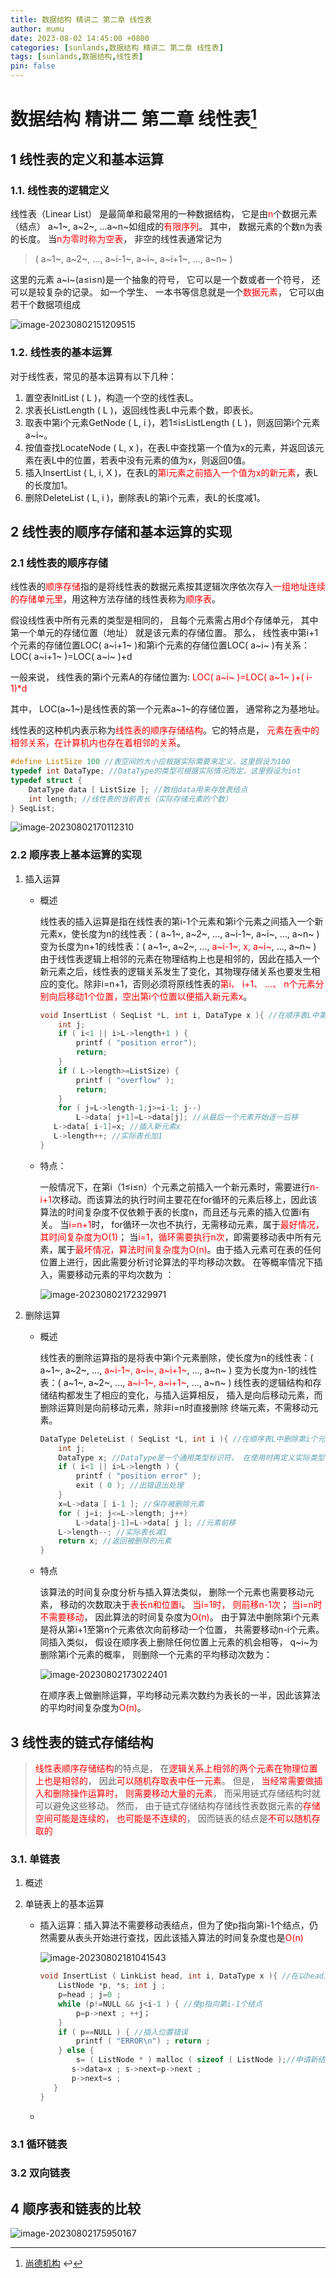 ```yaml
---
title: 数据结构 精讲二 第二章 线性表
author: mumu
date: 2023-08-02 14:45:00 +0800
categories: [sunlands,数据结构 精讲二 第二章 线性表]
tags: [sunlands,数据结构,线性表]
pin: false
---
```


# 数据结构 精讲二 第二章 线性表[^1]

## 1 线性表的定义和基本运算

### 1.1. 线性表的逻辑定义  

线性表（Linear List） 是最简单和最常用的一种数据结构， 它是由<font color='red' style='background-color:' size=''>n</font>个数据元素（结点） a~1~, a~2~, ...a~n~如组成的<font color='red' style='background-color:' size=''>有限序列</font>。 其中， 数据元素的个数n为表的长度。 当<font color='red' style='background-color:' size=''>n为零时称为空表</font>， 非空的线性表通常记为

> ( a~1~, a~2~, ..., a~i-1~, a~i~, a~i+1~, ..., a~n~ )

这里的元素 a~i~(a≤i≤n)是一个抽象的符号， 它可以是一个数或者一个符号， 还可以是较复杂的记录。 如一个学生、 一本书等信息就是一个<font color='red' style='background-color:' size=''>数据元素</font>， 它可以由若干个数据项组成  

![image-20230802151209515](https://raw.githubusercontent.com/sn-mumu/cloud-storage/main/PicGo/2023/04/202308021512570.png)

### 1.2. 线性表的基本运算  

对于线性表，常见的基本运算有以下几种：

1. 置空表InitList ( L )，构造一个空的线性表L。
2. 求表长ListLength ( L )，返回线性表L中元素个数，即表长。
3. 取表中第i个元素GetNode ( L, i )，若1≤i≤ListLength ( L )，则返回第i个元素a~i~。
4. 按值查找LocateNode ( L, x )，在表L中查找第一个值为x的元素，并返回该元素在表L中的位置，若表中没有元素的值为x，则返回0值。
5. 插入InsertList ( L, i, X )，在表L的<font color='red' style='background-color:' size=''>第i元素之前插入一个值为x的新元素</font>，表L的长度加1。
6. 删除DeleteList ( L, i )，删除表L的第i个元素，表L的长度减1。  

## 2 线性表的顺序存储和基本运算的实现

### 2.1 线性表的顺序存储

线性表的<font color='red' style='background-color:' size=''>顺序存储</font>指的是将线性表的数据元素按其逻辑次序依次存入<font color='red' style='background-color:' size=''>一组地址连续的存储单元里</font>，用这种方法存储的线性表称为<font color='red' style='background-color:' size=''>顺序表</font>。

假设线性表中所有元素的类型是相同的， 且每个元素需占用d个存储单元， 其中第一个单元的存储位置（地址） 就是该元素的存储位置。 那么， 线性表中第i+1个元素的存储位置LOC( a~i+1~ )和第i个元素的存储位置LOC( a~i~ )有关系：LOC( a~i+1~ )=LOC( a~i~ )+d

一般来说， 线性表的第i个元素A的存储位置为: <font color='red' style='background-color:' size=''>LOC( a~i~ )=LOC( a~1~ )+( i-1)*d</font>

其中， LOC(a~1~)是线性表的第一个元素a~1~的存储位置， 通常称之为基地址。

线性表的这种机内表示称为<font color='red' style='background-color:' size=''>线性表的顺序存储结构</font>。它的特点是， <font color='red' style='background-color:' size=''>元素在表中的相邻关系，在计算机内也存在着相邻的关系</font>。  

```c
#define ListSize 100 //表空间的大小应根据实际需要来定义，这里假设为100
typedef int DataType; //DataType的类型可根据实际情况而定，这里假设为int
typedef struct {
    DataType data [ ListSize ]; //数组data用来存放表结点
    int length; //线性表的当前表长（实际存储元素的个数）
} SeqList;
```

![image-20230802170112310](https://raw.githubusercontent.com/sn-mumu/cloud-storage/main/PicGo/2023/04/202308021701366.png)

### 2.2 顺序表上基本运算的实现

1. 插入运算

   + 概述

     线性表的插入运算是指在线性表的第i-1个元素和第i个元素之间插入一个新元素x，使长度为n的线性表：( a~1~, a~2~, ..., a~i-1~, a~i~, ..., a~n~ )
     变为长度为n+1的线性表：( a~1~, a~2~, ..., <font color='red' style='background-color:' size=''>a~i-1~, x, a~i~</font>, ..., a~n~ )
     由于线性表逻辑上相邻的元素在物理结构上也是相邻的，因此在插入一个新元素之后，线性表的逻辑关系发生了变化，其物理存储关系也要发生相应的变化。除非i=n+1，否则必须将原线性表的<font color='red' style='background-color:' size=''>第i、 i+1、 …、 n个元素分别向后移动1个位置，空出第i个位置以便插入新元素x</font>。  

     ```c
     void InsertList ( SeqList *L, int i, DataType x ){ //在顺序表L中第i个位置之前插入一个新元素x
         int j;
         if ( i<1 || i>L->length+1 ) {
             printf ( "position error");
             return;
         }
         if ( L->length>=ListSize) {
             printf ( "overflow" );
             return;
         }
         for ( j=L->length-1;j>=i-1; j--)
             L->data[ j+1]=L->data[j]; //从最后一个元素开始逐一后移
     	L->data[ i-1]=x; //插入新元素x
     	L->length++; //实际表长加1
     }
     ```

   + 特点：

     一般情况下，在第i（1≤i≤n）个元素之前插入一个新元素时，需要进行<font color='red' style='background-color:' size=''>n-i+1</font>次移动。而该算法的执行时间主要花在for循环的元素后移上，因此该算法的时间复杂度不仅依赖于表的长度n，而且还与元素的插入位置i有关。 当<font color='red' style='background-color:' size=''>i=n+1</font>时， for循环一次也不执行，无需移动元素，属于<font color='red' style='background-color:' size=''>最好情况，其时间复杂度为O(1)</font>； 当<font color='red' style='background-color:' size=''>i=1，循环需要执行n次</font>，即需要移动表中所有元素，属于<font color='red' style='background-color:' size=''>最坏情况，算法时间复杂度为O(n)</font>。由于插入元素可在表的任何位置上进行，因此需要分析讨论算法的平均移动次数。
     在等概率情况下插入，需要移动元素的平均次数为 ：

     ![image-20230802172329971](https://raw.githubusercontent.com/sn-mumu/cloud-storage/main/PicGo/2023/04/202308021723021.png)

2. 删除运算

   + 概述

     线性表的删除运算指的是将表中第i个元素删除，使长度为n的线性表：( a~1~, a~2~, ..., <font color='red' style='background-color:' size=''>a~i-1~, a~i~, a~i+1~</font>, ..., a~n~ )
     变为长度为n-1的线性表：( a~1~, a~2~, ..., <font color='red' style='background-color:' size=''>a~i-1~, a~i+1~</font>, ..., a~n~ )
     线性表的逻辑结构和存储结构都发生了相应的变化，与插入运算相反，
     插入是向后移动元素，而删除运算则是向前移动元素，除非i=n时直接删除
     终端元素，不需移动元素。  

     ```c
     DataType DeleteList ( SeqList *L, int i ){ //在顺序表L中删除第i个元素， 并返回被删除元素
         int j;
         DataType x; //DataType是一个通用类型标识符， 在使用时再定义实际类型
         if ( i<1 || i>L->length ) {
             printf ( "position error" );
             exit ( 0 ); //出错退出处理
         }
         x=L->data [ i-1 ]; //保存被删除元素
         for ( j=i; j<=L->length; j++)
             L->data[j-1]=L->data[ j ]; //元素前移
         L->length--; //实际表长减1
         return x; //返回被删除的元素
     }
     ```

   + 特点

     该算法的时间复杂度分析与插入算法类似， 删除一个元素也需要移动元素， 移动的次数取决于<font color='red' style='background-color:' size=''>表长n和位置i</font>。 <font color='red' style='background-color:' size=''>当i=1时， 则前移n-1次</font>； <font color='red' style='background-color:' size=''>当i=n时不需要移动</font>， 因此算法的时间复杂度为<font color='red' style='background-color:' size=''>O(n)</font>。 由于算法中删除第i个元素是将从第i+1至第n个元素依次向前移动一个位置， 共需要移动n-i个元素。 同插入类似， 假设在顺序表上删除任何位置上元素的机会相等， q~i~为删除第i个元素的概率， 则删除一个元素的平均移动次数为：  

     ![image-20230802173022401](https://raw.githubusercontent.com/sn-mumu/cloud-storage/main/PicGo/2023/04/202308021730448.png)

     在顺序表上做删除运算，平均移动元素次数约为表长的一半，因此该算法的平均时间复杂度为<font color='red' style='background-color:' size=''>O(n)</font>。  

## 3 线性表的链式存储结构

> <font color='red' style='background-color:' size=''>线性表顺序存储结构</font>的特点是， 在<font color='red' style='background-color:' size=''>逻辑关系上相邻的两个元素在物理位置上也是相邻的</font>， 因此<font color='red' style='background-color:' size=''>可以随机存取表中任一元素</font>。 但是， <font color='red' style='background-color:' size=''>当经常需要做插入和删除操作运算时， 则需要移动大量的元素</font>， 而采用链式存储结构时就可以避免这些移动。 然而， 由于链式存储结构存储线性表数据元素的<font color='red' style='background-color:' size=''>存储空间可能是连续的， 也可能是不连续的</font>， 因而链表的结点是<font color='red' style='background-color:' size=''>不可以随机存取的</font>  

### 3.1. 单链表

1. 概述

2. 单链表上的基本运算  

   + 插入运算：插入算法不需要移动表结点，但为了使p指向第i-1个结点，仍然需要从表头开始进行查找，因此该插入算法的时间复杂度也是<font color='red' style='background-color:' size=''>O(n)</font>  

     ![image-20230802181041543](https://raw.githubusercontent.com/sn-mumu/cloud-storage/main/PicGo/2023/04/202308021810601.png)

     ```c
     void InsertList ( LinkList head, int i, DataType x ){ //在以head为头指针的带头结点的单链表中第i个结点的位置上插入一个数据域值为x的新结点
         ListNode *p, *s; int j ;
         p=head ; j=0 ;
         while (p!=NULL && j<i-1 ) { //使p指向第i-1个结点
             p=p->next ; ++j；
         }
         if ( p==NULL ) { //插入位置错误
             printf ( "ERROR\n") ; return ;
         } else {
             s= ( ListNode * ) malloc ( sizeof ( ListNode );//申请新结点
     		s->data=x ; s->next=p->next ;
     		p->next=s ;
     	}
     }
     ```

     

   + 

     

### 3.1 循环链表

### 3.2 双向链表

## 4 顺序表和链表的比较  

![image-20230802175950167](https://raw.githubusercontent.com/sn-mumu/cloud-storage/main/PicGo/2023/04/202308021759230.png)



[^1]: [尚德机构](https://xt.shuhanfenglin.com/) ↩
